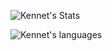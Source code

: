 ![Kennet's Stats](https://github-readme-stats.vercel.app/api?username=Kennet28&show_icons=true)

![Kennet's languages](https://github-readme-stats.vercel.app/api/top-langs/?username=Kennet28&theme=blue-green)
